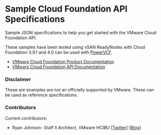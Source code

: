 # Sample Cloud Foundation API Specifications
Sample JSON specifications to help you get started with the VMware Cloud Foundation API.

These samples have been tested using vSAN ReadyNodes with Cloud Foundation 3.9.1 and 4.0 can be used with <a href="https://github.com/powervcf" target="_blank">PowerVCF</a>.

* <a href="https://docs.vmware.com/en/VMware-Cloud-Foundation" target="_blank">VMware Cloud Foundation Product Documentation</a>
* <a href="https://code.vmware.com/apis/723/vmware-cloud-foundation" target="_blank">VMware Cloud Foundation API Documentation</a>

### Disclaimer
These are examples are not an officially supported by VMware. These can be used as reference specifications.

### Contributors
Current contributors:

* Ryan Johnson- Staff II Architect, VMware HCIBU \[[Twitter](https://twitter.com/tenthirtyam)\] \[[Blog](https://tenthirtyam.org)\]